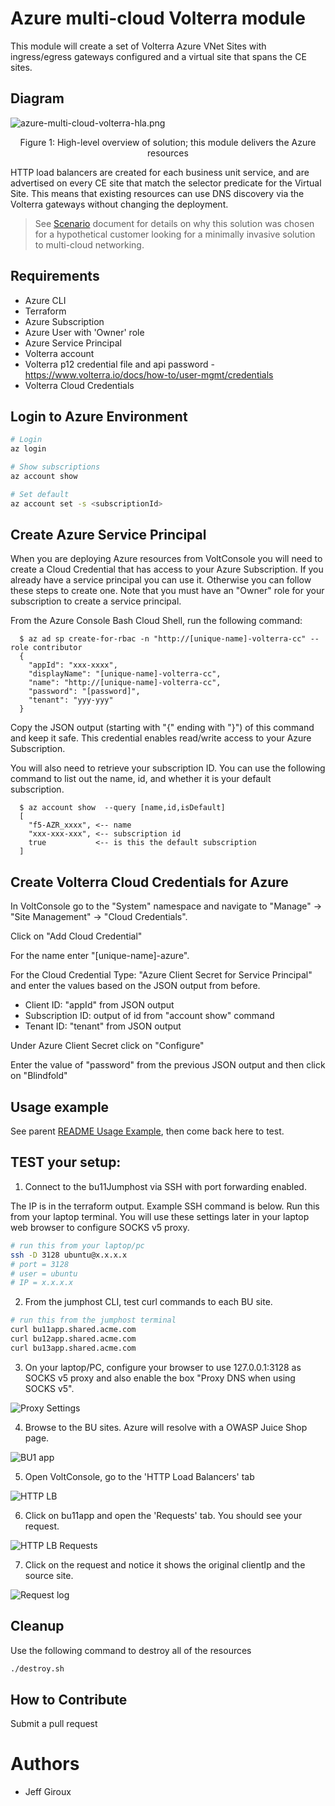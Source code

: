 # Azure multi-cloud Volterra module

<!-- spell-checker: ignore volterra markdownlint tfvars -->
This module will create a set of Volterra Azure VNet Sites with ingress/egress gateways
configured and a virtual site that spans the CE sites.

## Diagram

![azure-multi-cloud-volterra-hla.png](../images/azure-multi-cloud-volterra-hla.png)
<!-- markdownlint-disable no-inline-html -->
<p align="center">Figure 1: High-level overview of solution; this module delivers the Azure resources</p>
<!-- markdownlint-enable no-inline-html -->

HTTP load balancers are created for each business unit service, and are advertised
on every CE site that match the selector predicate for the Virtual Site. This means
that existing resources can use DNS discovery via the Volterra gateways without
changing the deployment.

> See [Scenario](../SCENARIO.md) document for details on why this solution was chosen
> for a hypothetical customer looking for a minimally invasive solution
> to multi-cloud networking.

## Requirements

- Azure CLI
- Terraform
- Azure Subscription
- Azure User with 'Owner' role
- Azure Service Principal
- Volterra account
- Volterra p12 credential file and api password -  https://www.volterra.io/docs/how-to/user-mgmt/credentials
- Volterra Cloud Credentials

## Login to Azure Environment

```bash
# Login
az login

# Show subscriptions
az account show

# Set default
az account set -s <subscriptionId>
```

## Create Azure Service Principal

When you are deploying Azure resources from VoltConsole you will need to create 
a Cloud Credential that has access to your Azure Subscription. If you already
have a service principal you can use it. Otherwise you can follow these steps 
to create one. Note that you must have an "Owner" role for your subscription 
to create a service principal.

From the Azure Console Bash Cloud Shell, run the following command:

```
  $ az ad sp create-for-rbac -n "http://[unique-name]-volterra-cc" --role contributor
  {
    "appId": "xxx-xxxx",
    "displayName": "[unique-name]-volterra-cc",
    "name": "http://[unique-name]-volterra-cc",
    "password": "[password]",
    "tenant": "yyy-yyy"
  }
```

Copy the JSON output (starting with "{" ending with "}") of this command and keep it safe.
This credential enables read/write access to your Azure Subscription.

You will also need to retrieve your subscription ID. You can use the following command
to list out the name, id, and whether it is your default subscription.

```
  $ az account show  --query [name,id,isDefault]
  [
    "f5-AZR_xxxx", <-- name
    "xxx-xxx-xxx", <-- subscription id
    true           <-- is this the default subscription 
  ]
```

## Create Volterra Cloud Credentials for Azure

In VoltConsole go to the "System" namespace and navigate to "Manage" -> "Site Management" -> "Cloud Credentials".

Click on "Add Cloud Credential"

For the name enter "[unique-name]-azure".

For the Cloud Credential Type: "Azure Client Secret for Service Principal" and enter the 
values based on the JSON output from before.

- Client ID: "appId" from JSON output
- Subscription ID: output of id from "account show" command 
- Tenant ID: "tenant" from JSON output 

Under Azure Client Secret click on "Configure"

Enter the value of "password" from the previous JSON output and then click on "Blindfold"

## Usage example

See parent [README Usage Example](../README.md#usage-example), then come back here to test.

## TEST your setup:

1. Connect to the bu11Jumphost via SSH with port forwarding enabled.

The IP is in the terraform output. Example SSH command is below. Run this from your laptop terminal. You will use these settings later in your laptop web browser to configure SOCKS v5 proxy.

```bash
# run this from your laptop/pc
ssh -D 3128 ubuntu@x.x.x.x
# port = 3128
# user = ubuntu
# IP = x.x.x.x
```

2. From the jumphost CLI, test curl commands to each BU site.

```bash
# run this from the jumphost terminal
curl bu11app.shared.acme.com
curl bu12app.shared.acme.com
curl bu13app.shared.acme.com
```

3. On your laptop/PC, configure your browser to use 127.0.0.1:3128 as SOCKS v5 proxy and also enable the box "Proxy DNS when using SOCKS v5".

![Proxy Settings](images/proxy-socks.png)

4. Browse to the BU sites. Azure will resolve with a OWASP Juice Shop page.

![BU1 app](images/bu11app.png)

5. Open VoltConsole, go to the 'HTTP Load Balancers' tab

![HTTP LB](images/httplb-tab.png)

6. Click on bu11app and open the 'Requests' tab. You should see your request.

![HTTP LB Requests](images/httplb-requests.png)

7. Click on the request and notice it shows the original clientIp and the source site.

![Request log](images/httplb-client-ip.png)

## Cleanup
Use the following command to destroy all of the resources

```bash
./destroy.sh
```

## How to Contribute

Submit a pull request

# Authors
- Jeff Giroux
